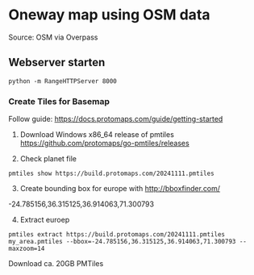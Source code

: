 Oneway map using OSM data
=========================

Source: OSM via Overpass


## Webserver starten

```
python -m RangeHTTPServer 8000
```

### Create Tiles for Basemap

Follow guide: https://docs.protomaps.com/guide/getting-started


1. Download Windows x86_64 release of pmtiles https://github.com/protomaps/go-pmtiles/releases

2. Check planet file

```
pmtiles show https://build.protomaps.com/20241111.pmtiles
```

3. Create bounding box for europe with http://bboxfinder.com/

-24.785156,36.315125,36.914063,71.300793

4. Extract euroep

```
pmtiles extract https://build.protomaps.com/20241111.pmtiles my_area.pmtiles --bbox=-24.785156,36.315125,36.914063,71.300793 --maxzoom=14
```

Download ca. 20GB PMTiles